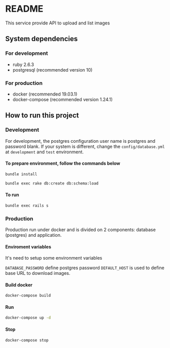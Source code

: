 # README

This service provide API to upload and list images

## System dependencies

### For development

- ruby 2.6.3
- postgresql (recommended version 10)

### For production

- docker (recommended 19.03.1)
- docker-compose (recommended version 1.24.1)

## How to run this project

### Development

For development, the postgres configuration user name is postgres and password blank. If your system is different, change the `config/database.yml` at `development` and `test` environment.

#### To prepare environment, follow the commands below

```bash
bundle install
```

```bash
bundle exec rake db:create db:schema:load
```

#### To run

```bash
bundle exec rails s
```

### Production

Production run under docker and is divided on 2 components: database (postgres) and application.

#### Enviroment variables

It's need to setup some environment variables

`DATABASE_PASSWORD` define postgres password
`DEFAULT_HOST` is used to define base URL to download images.

#### Build docker

```bash
docker-compose build
```

#### Run

```bash
docker-compose up -d
```

#### Stop

```bash
docker-compose stop
```
